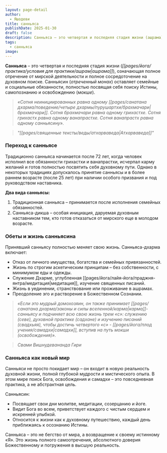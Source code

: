 ```yaml
---
layout: page-detail
author:
  - Яшодеви
title: санньяса
publishDate: 2025-01-30
draft: false
description: Санньяса – это четвертая и последняя стадия жизни (ашрама), означающая полное отречение от мирской деятельности и полное сосредоточение на духовном поиске. Санньясин (отреченный монах) оставляет семейные и социальные обязанности, полностью посвящая себя поиску Истины, самопознанию и освобождению (мокше).
tags:
  - санньяса
image:
---
```

**Санньяса** – это четвертая и последняя стадия жизни (_[[pages/йога/практика/условия для практики/ашрам|ашрама]]_), означающая полное отречение от мирской деятельности и полное сосредоточение на духовном поиске. 
Санньясин (_отреченный монах_) оставляет семейные и социальные обязанности, полностью посвящая себя поиску Истины, самопознанию и освобождению (_мокше_).

>*«Сотня неинициированных равна одному [[pages/санатана дхарма/поведение/четыре дхармы/пурушартхи/брахмачари|брахмачари]]. Сотня брахмачари равна одному грихастхе. Сотня грихастх равна одному ванапрастхе. Сотня ванапрастх равна одному санньясину».*  

>*"[[pages/священные тексты/веды/атхарваведа|Атхарваведа]]"*

### Переход к санньясе

Традиционно санньяса начинается после 72 лет, когда человек исполнил все обязанности грихастхи и ванапрастхи, исчерпал карму желаний и готов полностью посвятить себя духовному пути. Однако в некоторых традициях допускалось принятие санньясы и в более раннем возрасте (после 25 лет) при наличии особого призвания и под руководством наставника.

**Два вида санньясы:**

1. Традиционная санньяса – принимается после исполнения семейных обязанностей.
2. Санньяса-дикша – особая инициация, даруемая духовным наставником тем, кто готов отказаться от мирского еще в молодом возрасте.

### Обеты и жизнь санньясина

Принявший санньясу полностью меняет свою жизнь. Санньяса-дхарма включает:
- Отказ от личного имущества, богатства и семейных привязанностей.
- Жизнь по строгим аскетическим принципам – без собственности, с минимумом еды и одежды.
- Служение Дхарме, углубленная [[pages/йога/лайя-йога/праджня-янтра/медитация|медитация]], изучение священных писаний.
- Жизнь в уединении, странствование или проживание в ашрамах.
- Преодоление эго и растворение в Божественном Сознании.

>*«Если это мудрый домохозяин, он также принимает [[pages/санатана дхарма/законы и силы вселенной/карма|карма]]-санньясу и подчиняет всю свою жизнь трем «с»: служению (севе), духовной практике (садхане) и изучению писаний (свадхьяя), чтобы достичь четвертого «с» - [[pages/йога/плод учения/самадхи|самадхи]], вступив на путь мокши (освобождения)».* 

>*Свами Вишнудевананда Гири*

### Санньяса как новый мир

Санньяси не просто покидает мир – он входит в новую реальность духовной жизни, полной глубокой мудрости и мистического опыта. В этом мире поиск Бога, освобождения и самадхи – это повседневная практика, а не абстрактная цель.

Санньясин:

- Посвящает свои дни молитве, медитации, созерцанию и йоге.
- Видит Бога во всем, приветствует каждого с чистым сердцем и искренней улыбкой.
- Относится к жизни как к духовному путешествию, каждый день приближаясь к осознанию Истины.

Санньяса – это не бегство от мира, а возвращение к своему истинному «Я». Это жизнь полного самоотречения, абсолютного доверия Божественному и погружения в высшую реальность.